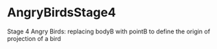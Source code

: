 # AngryBirdsStage4
Stage 4 Angry Birds: replacing bodyB with pointB to define the origin of projection of a bird
